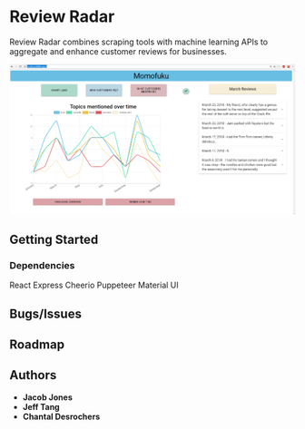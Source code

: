 # Review Radar

 Review Radar combines scraping tools with machine learning APIs to aggregate and enhance customer reviews for businesses. 

![Screenshot](screenshot2.png)

## Getting Started

### Dependencies

React
Express
Cheerio
Puppeteer
Material UI

## Bugs/Issues

## Roadmap

## Authors

* **Jacob Jones** 
* **Jeff Tang** 
* **Chantal Desrochers**
